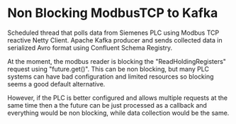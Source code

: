 # Non Blocking ModbusTCP to Kafka
Scheduled thread that polls data from Siemenes PLC using Modbus TCP reactive Netty Client.
Apache Kafka producer and sends collected data in serialized Avro format using Confluent Schema Registry.

At the moment, the modbus reader is blocking the "ReadHoldingRegisters" request using "future.get()". This can be non blocking, but many PLC systems can have bad configuration and limited resources so blocking seems a good default alternative.

However, if the PLC is better configured and allows multiple requests at the same time then a the future can be just processed as a callback and everything would be non blocking, while data collection would be the same.
